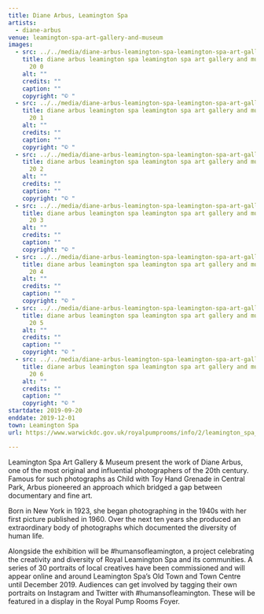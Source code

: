 ```yaml
---
title: Diane Arbus, Leamington Spa
artists:
  - diane-arbus
venue: leamington-spa-art-gallery-and-museum
images:
  - src: ../../media/diane-arbus-leamington-spa-leamington-spa-art-gallery-and-museum-2019-09-20-0.webp
    title: diane arbus leamington spa leamington spa art gallery and museum 2019 09
      20 0
    alt: ""
    credits: ""
    caption: ""
    copyright: "© "
  - src: ../../media/diane-arbus-leamington-spa-leamington-spa-art-gallery-and-museum-2019-09-20-1.webp
    title: diane arbus leamington spa leamington spa art gallery and museum 2019 09
      20 1
    alt: ""
    credits: ""
    caption: ""
    copyright: "© "
  - src: ../../media/diane-arbus-leamington-spa-leamington-spa-art-gallery-and-museum-2019-09-20-2.webp
    title: diane arbus leamington spa leamington spa art gallery and museum 2019 09
      20 2
    alt: ""
    credits: ""
    caption: ""
    copyright: "© "
  - src: ../../media/diane-arbus-leamington-spa-leamington-spa-art-gallery-and-museum-2019-09-20-3.webp
    title: diane arbus leamington spa leamington spa art gallery and museum 2019 09
      20 3
    alt: ""
    credits: ""
    caption: ""
    copyright: "© "
  - src: ../../media/diane-arbus-leamington-spa-leamington-spa-art-gallery-and-museum-2019-09-20-4.webp
    title: diane arbus leamington spa leamington spa art gallery and museum 2019 09
      20 4
    alt: ""
    credits: ""
    caption: ""
    copyright: "© "
  - src: ../../media/diane-arbus-leamington-spa-leamington-spa-art-gallery-and-museum-2019-09-20-5.webp
    title: diane arbus leamington spa leamington spa art gallery and museum 2019 09
      20 5
    alt: ""
    credits: ""
    caption: ""
    copyright: "© "
  - src: ../../media/diane-arbus-leamington-spa-leamington-spa-art-gallery-and-museum-2019-09-20-6.webp
    title: diane arbus leamington spa leamington spa art gallery and museum 2019 09
      20 6
    alt: ""
    credits: ""
    caption: ""
    copyright: "© "
startdate: 2019-09-20
enddate: 2019-12-01
town: Leamington Spa
url: https://www.warwickdc.gov.uk/royalpumprooms/info/2/leamington_spa_art_gallery_and_museum

---
```


Leamington Spa Art Gallery & Museum present the work of Diane Arbus, one of the most original and influential photographers of the 20th century. Famous for such photographs as Child with Toy Hand Grenade in Central Park, Arbus pioneered an approach which bridged a gap between documentary and fine art.

Born in New York in 1923, she began photographing in the 1940s with her first picture published in 1960. Over the next ten years she produced an extraordinary body of photographs which documented the diversity of human life.

Alongside the exhibition will be #humansofleamington, a project celebrating the creativity and diversity of Royal Leamington Spa and its communities. A series of 30 portraits of local creatives have been commissioned and will appear online and around Leamington Spa’s Old Town and Town Centre until December 2019. Audiences can get involved by tagging their own portraits on Instagram and Twitter with #humansofleamington. These will be featured in a display in the Royal Pump Rooms Foyer.